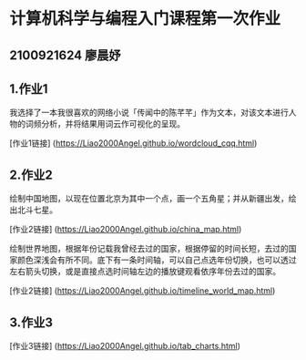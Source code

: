 # 计算机科学与编程入门课程第一次作业
## 2100921624 廖晨妤
## 1.作业1
我选择了一本我很喜欢的网络小说「传闻中的陈芊芊」作为文本，对该文本进行人物的词频分析，并将结果用词云作可视化的呈现。

[作业1链接] (https://Liao2000Angel.github.io/wordcloud_cqq.html)
## 2.作业2
绘制中国地图，以现在位置北京为其中一个点，画一个五角星；并从新疆出发，绘出北斗七星。

[作业2链接] (https://Liao2000Angel.github.io/china_map.html)

绘制世界地图，根据年份记载我曾经去过的国家，根据停留的时间长短，去过的国家颜色深浅会有所不同。底下有一条时间轴，可以自己点选年份切换，也可以透过左右箭头切换，或是直接点选时间轴左边的播放键观看依序年份去过的国家。

[作业2链接] (https://Liao2000Angel.github.io/timeline_world_map.html)
## 3.作业3

[作业3链接] (https://Liao2000Angel.github.io/tab_charts.html)
